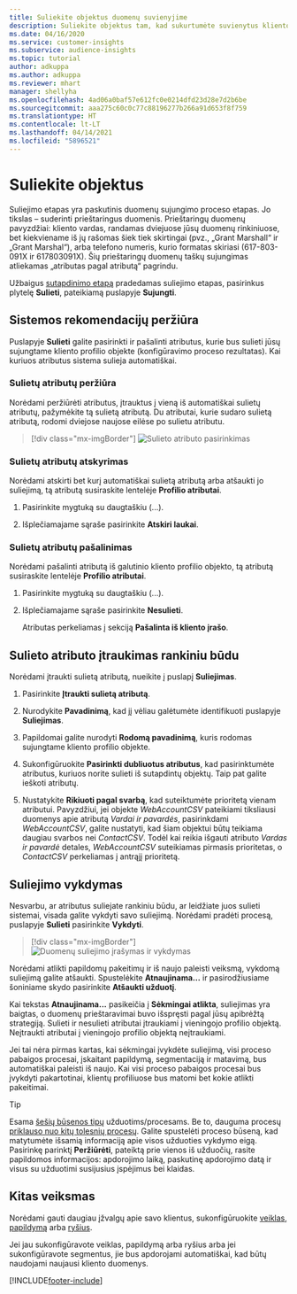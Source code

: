 ```yaml
---
title: Suliekite objektus duomenų suvienyjime
description: Suliekite objektus tam, kad sukurtumėte suvienytus kliento profilius.
ms.date: 04/16/2020
ms.service: customer-insights
ms.subservice: audience-insights
ms.topic: tutorial
author: adkuppa
ms.author: adkuppa
ms.reviewer: mhart
manager: shellyha
ms.openlocfilehash: 4ad06a0baf57e612fc0e0214dfd23d28e7d2b6be
ms.sourcegitcommit: aaa275c60c0c77c88196277b266a91d653f8f759
ms.translationtype: HT
ms.contentlocale: lt-LT
ms.lasthandoff: 04/14/2021
ms.locfileid: "5896521"
---
```

# <a name="merge-entities"></a>Suliekite objektus

Suliejimo etapas yra paskutinis duomenų sujungimo proceso etapas. Jo tikslas – suderinti prieštaringus duomenis. Prieštaringų duomenų pavyzdžiai: kliento vardas, randamas dviejuose jūsų duomenų rinkiniuose, bet kiekviename iš jų rašomas šiek tiek skirtingai (pvz., „Grant Marshall“ ir „Grant Marshal“), arba telefono numeris, kurio formatas skiriasi (617-803-091X ir 617803091X). Šių prieštaringų duomenų taškų sujungimas atliekamas „atributas pagal atributą“ pagrindu.

Užbaigus [sutapdinimo etapą](match-entities.md) pradedamas suliejimo etapas, pasirinkus plytelę **Sulieti**, pateikiamą puslapyje **Sujungti**.

## <a name="review-system-recommendations"></a>Sistemos rekomendacijų peržiūra

Puslapyje **Sulieti** galite pasirinkti ir pašalinti atributus, kurie bus sulieti jūsų sujungtame kliento profilio objekte (konfigūravimo proceso rezultatas). Kai kuriuos atributus sistema sulieja automatiškai.

### <a name="view-merged-attributes"></a>Sulietų atributų peržiūra

Norėdami peržiūrėti atributus, įtrauktus į vieną iš automatiškai sulietų atributų, pažymėkite tą sulietą atributą. Du atributai, kurie sudaro sulietą atributą, rodomi dviejose naujose eilėse po sulietu atributu.

> [!div class="mx-imgBorder"]
> ![Sulieto atributo pasirinkimas](media/configure-data-merge-profile-attributes.png "Sulieto atributo pasirinkimas")

### <a name="separate-merged-attributes"></a>Sulietų atributų atskyrimas

Norėdami atskirti bet kurį automatiškai sulietą atributą arba atšaukti jo suliejimą, tą atributą susiraskite lentelėje **Profilio atributai**.

1. Pasirinkite mygtuką su daugtaškiu (...).
  
2. Išplečiamajame sąraše pasirinkite **Atskiri laukai**.

### <a name="remove-merged-attributes"></a>Sulietų atributų pašalinimas

Norėdami pašalinti atributą iš galutinio kliento profilio objekto, tą atributą susiraskite lentelėje **Profilio atributai**.

1. Pasirinkite mygtuką su daugtaškiu (...).
  
2. Išplečiamajame sąraše pasirinkite **Nesulieti**.

   Atributas perkeliamas į sekciją **Pašalinta iš kliento įrašo**.

## <a name="manually-add-a-merged-attribute"></a>Sulieto atributo įtraukimas rankiniu būdu

Norėdami įtraukti sulietą atributą, nueikite į puslapį **Suliejimas**.

1. Pasirinkite **Įtraukti sulietą atributą**.

2. Nurodykite **Pavadinimą**, kad jį vėliau galėtumėte identifikuoti puslapyje **Suliejimas**.

3. Papildomai galite nurodyti **Rodomą pavadinimą**, kuris rodomas sujungtame kliento profilio objekte.

4. Sukonfigūruokite **Pasirinkti dubliuotus atributus**, kad pasirinktumėte atributus, kuriuos norite sulieti iš sutapdintų objektų. Taip pat galite ieškoti atributų.

5. Nustatykite **Rikiuoti pagal svarbą**, kad suteiktumėte prioritetą vienam atributui. Pavyzdžiui, jei objekte *WebAccountCSV* pateikiami tiksliausi duomenys apie atributą *Vardai ir pavardės*, pasirinkdami *WebAccountCSV*, galite nustatyti, kad šiam objektui būtų teikiama daugiau svarbos nei *ContactCSV*. Todėl kai reikia išgauti atributo *Vardas ir pavardė* detales, *WebAccountCSV* suteikiamas pirmasis prioritetas, o *ContactCSV* perkeliamas į antrąjį prioritetą.

## <a name="run-your-merge"></a>Suliejimo vykdymas

Nesvarbu, ar atributus suliejate rankiniu būdu, ar leidžiate juos sulieti sistemai, visada galite vykdyti savo suliejimą. Norėdami pradėti procesą, puslapyje **Sulieti** pasirinkite **Vykdyti**.

> [!div class="mx-imgBorder"]
> ![Duomenų suliejimo įrašymas ir vykdymas](media/configure-data-merge-save-run.png "Duomenų suliejimo įrašymas ir vykdymas")

Norėdami atlikti papildomų pakeitimų ir iš naujo paleisti veiksmą, vykdomą suliejimą galite atšaukti. Spustelėkite **Atnaujinama...** ir pasirodžiusiame šoniniame skydo pasirinkite **Atšaukti užduotį**.

Kai tekstas **Atnaujinama...** pasikeičia į **Sėkmingai atlikta**, suliejimas yra baigtas, o duomenų prieštaravimai buvo išspręsti pagal jūsų apibrėžtą strategiją. Sulieti ir nesulieti atributai įtraukiami į vieningojo profilio objektą. Neįtraukti atributai į vieningojo profilio objektą neįtraukiami.

Jei tai nėra pirmas kartas, kai sėkmingai įvykdėte suliejimą, visi proceso pabaigos procesai, įskaitant papildymą, segmentaciją ir matavimą, bus automatiškai paleisti iš naujo. Kai visi proceso pabaigos procesai bus įvykdyti pakartotinai, klientų profiliuose bus matomi bet kokie atlikti pakeitimai.

> [!TIP]
> Esama [šešių būsenos tipų](system.md#status-types) užduotims/procesams. Be to, dauguma procesų [priklauso nuo kitų tolesnių procesų](system.md#refresh-policies). Galite spustelėti proceso būseną, kad matytumėte išsamią informaciją apie visos užduoties vykdymo eigą. Pasirinkę parinktį **Peržiūrėti**, pateiktą prie vienos iš užduočių, rasite papildomos informacijos: apdorojimo laiką, paskutinę apdorojimo datą ir visus su užduotimi susijusius įspėjimus bei klaidas.

## <a name="next-step"></a>Kitas veiksmas

Norėdami gauti daugiau įžvalgų apie savo klientus, sukonfigūruokite [veiklas](activities.md), [papildymą](enrichment-hub.md) arba [ryšius](relationships.md).

Jei jau sukonfigūravote veiklas, papildymą arba ryšius arba jei sukonfigūravote segmentus, jie bus apdorojami automatiškai, kad būtų naudojami naujausi kliento duomenys.




[!INCLUDE[footer-include](../includes/footer-banner.md)]